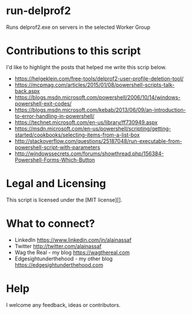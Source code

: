 # run-delprof2
Runs delprof2.exe on servers in the selected Worker Group
# Contributions to this script
I'd like to highlight the posts that helped me write this scrip below.
* https://helgeklein.com/free-tools/delprof2-user-profile-deletion-tool/
* https://mcpmag.com/articles/2015/01/08/powershell-scripts-talk-back.aspx
* https://blogs.msdn.microsoft.com/powershell/2006/10/14/windows-powershell-exit-codes/
* https://blogs.msdn.microsoft.com/kebab/2013/06/09/an-introduction-to-error-handling-in-powershell/
* https://technet.microsoft.com/en-us/library/ff730949.aspx
* https://msdn.microsoft.com/en-us/powershell/scripting/getting-started/cookbooks/selecting-items-from-a-list-box
* http://stackoverflow.com/questions/25187048/run-executable-from-powershell-script-with-parameters
* http://windowssecrets.com/forums/showthread.php/156384-Powershell-Forms-Which-Button

# Legal and Licensing
This script is licensed under the [MIT license][].

# What to connect?
* LinkedIn https://www.linkedin.com/in/alainassaf
* Twitter http://twitter.com/alainassaf
* Wag the Real - my blog https://wagthereal.com
* Edgesightunderthehood - my other blog https://edgesightunderthehood.com

# Help
I welcome any feedback, ideas or contributors.
